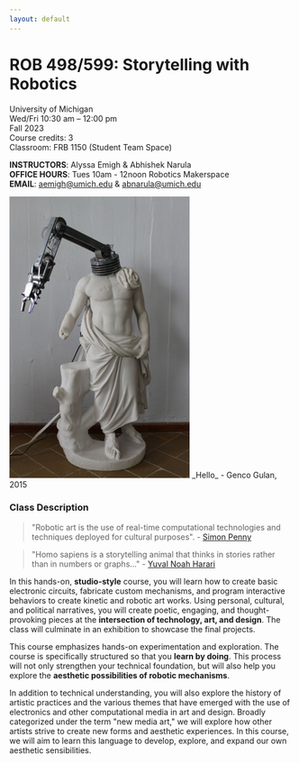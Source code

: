 ```yaml
---
layout: default
---
```



# ROB 498/599: Storytelling with Robotics
University of Michigan  
Wed/Fri 10:30 am – 12:00 pm  
Fall 2023  
Course credits: 3  
Classroom: FRB 1150 (Student Team Space)

**INSTRUCTORS**: Alyssa Emigh & Abhishek Narula  
**OFFICE HOURS**: Tues 10am - 12noon Robotics Makerspace  
**EMAIL**: aemigh@umich.edu & abnarula@umich.edu

<img src="assets/images/hello.jpeg" height="500">  
_Hello_ - Genco Gulan, 2015



### Class Description  


> "Robotic art is the use of real-time computational technologies and techniques deployed for cultural purposes". - [Simon Penny](https://simonpenny.net/frontpage-artworks.html)

> "Homo sapiens is a storytelling animal that thinks in stories rather than in numbers or graphs..." - [Yuval Noah Harari](https://www.ynharari.com/book/sapiens-2/)

In this hands-on, **studio-style** course, you will learn how to create basic electronic circuits, fabricate custom mechanisms, and program interactive behaviors to create kinetic and robotic art works. Using personal, cultural, and political narratives, you will create poetic, engaging, and thought-provoking pieces at the **intersection of technology, art, and design**. The class will culminate in an exhibition to showcase the final projects.  

This course emphasizes hands-on experimentation and exploration. The course is specifically structured so that you **learn by doing**. This process will not only strengthen your technical foundation, but will also help you explore the **aesthetic possibilities of robotic mechanisms**.

In addition to technical understanding, you will also explore the history of artistic practices and the various themes that have emerged with the use of electronics and other computational media in art and design. Broadly categorized under the term "new media art," we will explore
how other artists strive to create new forms and aesthetic experiences. In this course, we will aim to learn this language to develop, explore, and expand our own aesthetic sensibilities.
